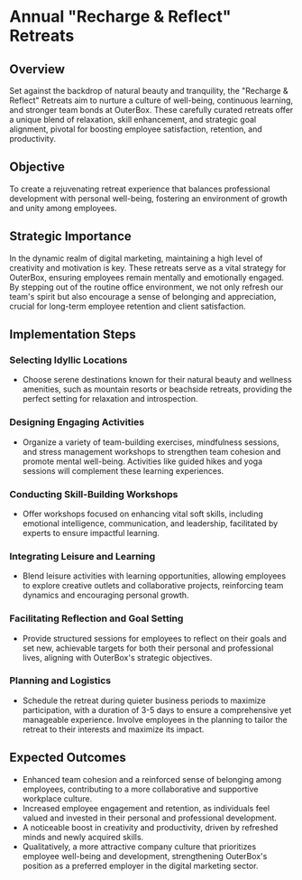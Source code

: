# Annual "Recharge & Reflect" Retreats

## Overview
Set against the backdrop of natural beauty and tranquility, the "Recharge & Reflect" Retreats aim to nurture a culture of well-being, continuous learning, and stronger team bonds at OuterBox. These carefully curated retreats offer a unique blend of relaxation, skill enhancement, and strategic goal alignment, pivotal for boosting employee satisfaction, retention, and productivity.

## Objective
To create a rejuvenating retreat experience that balances professional development with personal well-being, fostering an environment of growth and unity among employees.

## Strategic Importance
In the dynamic realm of digital marketing, maintaining a high level of creativity and motivation is key. These retreats serve as a vital strategy for OuterBox, ensuring employees remain mentally and emotionally engaged. By stepping out of the routine office environment, we not only refresh our team's spirit but also encourage a sense of belonging and appreciation, crucial for long-term employee retention and client satisfaction.

## Implementation Steps
### Selecting Idyllic Locations
- Choose serene destinations known for their natural beauty and wellness amenities, such as mountain resorts or beachside retreats, providing the perfect setting for relaxation and introspection.

### Designing Engaging Activities
- Organize a variety of team-building exercises, mindfulness sessions, and stress management workshops to strengthen team cohesion and promote mental well-being. Activities like guided hikes and yoga sessions will complement these learning experiences.

### Conducting Skill-Building Workshops
- Offer workshops focused on enhancing vital soft skills, including emotional intelligence, communication, and leadership, facilitated by experts to ensure impactful learning.

### Integrating Leisure and Learning
- Blend leisure activities with learning opportunities, allowing employees to explore creative outlets and collaborative projects, reinforcing team dynamics and encouraging personal growth.

### Facilitating Reflection and Goal Setting
- Provide structured sessions for employees to reflect on their goals and set new, achievable targets for both their personal and professional lives, aligning with OuterBox's strategic objectives.

### Planning and Logistics
- Schedule the retreat during quieter business periods to maximize participation, with a duration of 3-5 days to ensure a comprehensive yet manageable experience. Involve employees in the planning to tailor the retreat to their interests and maximize its impact.

## Expected Outcomes
- Enhanced team cohesion and a reinforced sense of belonging among employees, contributing to a more collaborative and supportive workplace culture.
- Increased employee engagement and retention, as individuals feel valued and invested in their personal and professional development.
- A noticeable boost in creativity and productivity, driven by refreshed minds and newly acquired skills.
- Qualitatively, a more attractive company culture that prioritizes employee well-being and development, strengthening OuterBox's position as a preferred employer in the digital marketing sector.
